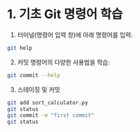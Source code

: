 # 1. 기초 Git 명령어 학습

1. 터미널(명령어 입력 창)에 아래 명령어를 입력:
```bash
git help
```

2. 커밋 명령어의 다양한 사용법을 학습:
```bash
git commit --help
```

3. 스테이징 및  커밋
```bash
git add sort_calculator.py
git status
git commit -m "first commit"
git status

```
